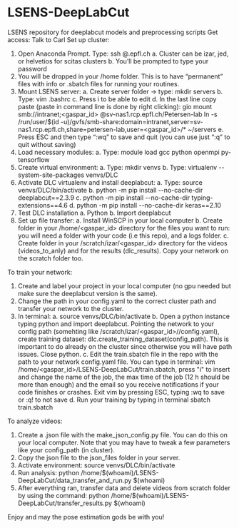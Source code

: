 # LSENS-DeepLabCut
LSENS repository for deeplabcut models and preprocessing scripts
Get access: Talk to Carl
Set up cluster:
1.	Open Anaconda Prompt. Type: ssh <gaspar id>@<cluster>.epfl.ch
a.	Cluster can be izar, jed, or helvetios for scitas clusters
b.	You’ll be prompted to type your password
2.	You will be dropped in your /home folder. This is to have “permanent” files with info or .sbatch files for running your routines.
3.	Mount LSENS server:
a.	Create server folder -> type: mkdir servers
b.	Type: vim .bashrc
c.	Press i to be able to edit
d.	In the last line copy paste (paste in command line is done by right clicking):
gio mount smb://intranet\;<gaspar_id> @sv-nas1.rcp.epfl.ch/Petersen-lab
ln -s  /run/user/$(id -u)/gvfs/smb-share\:domain\=intranet\,server\=sv-nas1.rcp.epfl.ch\,share\=petersen-lab\,user\=<gaspar_id>/* ~/servers
e.	Press ESC and then type “:wq” to save and quit (you can use just “:q” to quit without saving)
4.	Load necessary modules: 
a.	Type: module load gcc python openmpi py-tensorflow
5.	Create virtual environment:
a.	Type: mkdir venvs
b.	Type: virtualenv --system-site-packages venvs/DLC
6.	Activate DLC virtualenv and install deeplabcut:
a.	Type: source venvs/DLC/bin/activate
b.	python -m pip install --no-cache-dir deeplabcut==2.3.9
c.	python -m pip install --no-cache-dir typing-extensions==4.6
d.	python -m pip install --no-cache-dir keras==2.10
7.	Test DLC installation
a.	Python
b.	Import deeplabcut
8.	Set up file transfer: 
a.	Install WinSCP in your local computer
b.	Create folder in your /home/<gaspar_id> directory for the files you want to run: you will need a folder with your code (i.e this repo), and a logs folder.
c.  Create folder in your /scratch/izar/<gaspar_id> directory for the videos (videos_to_anly) and for the results (dlc_results). Copy your network on the scratch folder too.

To train your network:
1. Create and label your project in your local computer (no gpu needed but make sure the deeplabcut version is the same).
2. Change the path in your config.yaml to the correct cluster path and transfer your network to the cluster.
3. In terminal:
a. source venvs/DLC/bin/activate
b. Open a python instance typing python and import deeplabcut. Pointing the network to your config path (somehting like /scratch/izar/<gaspar_id>/<yournetworkname>/config.yaml), create training dataset: dlc.create_training_dataset(config_path). This is important to do already on the cluster since otherwise you will have path issues. Close python.
c. Edit the train.sbatch file in the repo with the path to your network config.yaml file. You can type in terminal: vim /home/<gaspar_id>/LSENS-DeepLabCut/train.sbatch, press "i" to insert and change the name of the job, the max time of the job (12 h should be more than enough) and the email so you receive notifications if your code finishes or crashes. Exit vim by pressing ESC, typing :wq to save or :q! to not save 
d. Run your training by typing in terminal sbatch train.sbatch

To analyze videos:
1. Create a .json file with the make_json_config.py file. You can do this on your local computer. Note that you may have to tweak a few parameters like your config_path (in cluster).
2. Copy the json file to the json_files folder in your server.
3. Activate environment: source venvs/DLC/bin/activate
4. Run analysis: python /home/$(whoami)/LSENS-DeepLabCut/data_transfer_and_run.py $(whoami) <name of json file>
5. After everything ran, transfer data and delete videos from scratch folder by using the command: python /home/$(whoami)/LSENS-DeepLabCut/transfer_results.py $(whoami) <name of json file>

Enjoy and may the pose estimation gods be with you!
